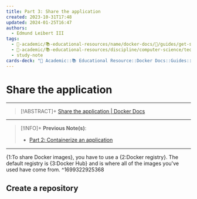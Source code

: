```yaml
---
title: Part 3꞉ Share the application
created: 2023-10-31T17:48
updated: 2024-01-25T16:47
authors:
  - Edmund Leibert III
tags:
  - 🔴-academic/📚-educational-resources/name/docker-docs/🔖/guides/get-started/part-4-share-the-application
  - 🔴-academic/📚-educational-resources/discipline/computer-science/technology/docker
  - study-note
cards-deck: "🔴 Academic::📚 Educational Resource::Docker Docs::Guides::Get started::Part 4: Share the application"
---
```


# Share the application

---

> [!ABSTRACT]+
> [Share the application | Docker Docs](https://docs.docker.com/get-started/04_sharing_app/)

---

> [!INFO]+ 
> **Previous Note(s)**:
> - [Part 2꞉ Containerize an application](the-vault/src/🔴%20Academic/📚%20Educational%20Resource/Docker%20Docs/Guides/Get%20started/Part%202꞉%20Containerize%20an%20application.md)

---

{1:To share Docker images}, you have to use a {2:Docker registry}. The default registry is {3:Docker Hub} and is where all of the images you've used have come from.
^1699322925368

## Create a repository

